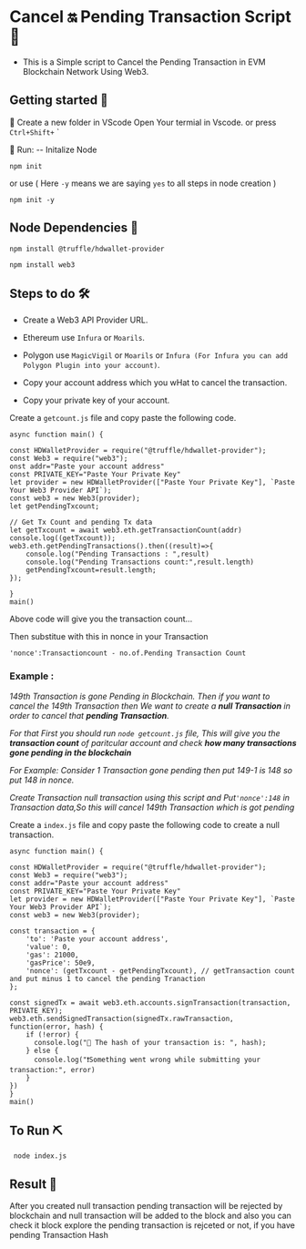 # Cancel 🔛 Pending Transaction Script📝

- This is a Simple script to Cancel the Pending Transaction in EVM Blockchain Network Using Web3.

## Getting started 📖

📁 Create a new folder in VScode 
Open Your termial in Vscode. or press  `Ctrl+Shift+` `

🏃 Run: -- Initalize Node  
```
npm init 
```
or use ( Here `-y` means we are saying `yes` to all steps in node creation )

```
npm init -y
```

## Node Dependencies 🎒

``` 
npm install @truffle/hdwallet-provider
```

``` 
npm install web3
```
## Steps to do 🛠️

- Create a Web3 API Provider URL.

- Ethereum  use `Infura` or `Moarils`.

- Polygon use `MagicVigil` or `Moarils` or `Infura (For Infura you can add Polygon Plugin into your account)`.

- Copy your account address which you wHat to cancel the transaction.

- Copy your private key of your account.

Create a `getcount.js` file and copy paste the following code.
```
async function main() {

const HDWalletProvider = require("@truffle/hdwallet-provider");
const Web3 = require("web3");
onst addr="Paste your account address"
const PRIVATE_KEY="Paste Your Private Key" 
let provider = new HDWalletProvider(["Paste Your Private Key"], `Paste Your Web3 Provider API`);
const web3 = new Web3(provider);
let getPendingTxcount;

// Get Tx Count and pending Tx data
let getTxcount = await web3.eth.getTransactionCount(addr)
console.log((getTxcount));
web3.eth.getPendingTransactions().then((result)=>{
    console.log("Pending Transactions : ",result)
    console.log("Pending Transactions count:",result.length)
    getPendingTxcount=result.length;
});

}
main()

```
Above code will give you the transaction count...

Then substitue with this in nonce in your Transaction

``` 'nonce':Transactioncount - no.of.Pending Transaction Count ```

### Example :

*149th Transaction is gone Pending in Blockchain.
Then if you want to cancel the 149th Transaction then We want to create a **null Transaction** in order to cancel that **pending Transaction**.*

*For that First you should run `node getcount.js` file, This will give you the **transaction count** of paritcular account and 
check **how many transactions gone pending in the blockchain***

*For Example: Consider 1 Transaction gone pending then put 149-1 is 148 so put 148 in nonce.*

*Create Transaction null transaction using this script and Put`'nonce':148` in  Transaction data,So this will cancel 149th Transaction which is got pending*

Create a `index.js` file and copy paste the following code to create a null transaction.


```
async function main() {

const HDWalletProvider = require("@truffle/hdwallet-provider");
const Web3 = require("web3");
const addr="Paste your account address"
const PRIVATE_KEY="Paste Your Private Key" 
let provider = new HDWalletProvider(["Paste Your Private Key"], `Paste Your Web3 Provider API`);
const web3 = new Web3(provider);

const transaction = {
    'to': 'Paste your account address', 
    'value': 0,  
    'gas': 21000, 
    'gasPrice': 50e9,
    'nonce': (getTxcount - getPendingTxcount), // getTransaction count and put minus 1 to cancel the pending Tranaction
};

const signedTx = await web3.eth.accounts.signTransaction(transaction, PRIVATE_KEY);
web3.eth.sendSignedTransaction(signedTx.rawTransaction, function(error, hash) {
    if (!error) {
      console.log("🎉 The hash of your transaction is: ", hash);
    } else {
      console.log("❗Something went wrong while submitting your transaction:", error)
    }
})
}
main()

```

## To Run ⛏️

```
 node index.js
```
## Result 💯
After you created null transaction pending transaction will be rejected by blockchain and null transaction will be added to the block and also you can check it block explore the pending transaction is rejceted or not, if you have pending Transaction Hash
